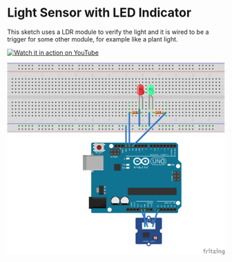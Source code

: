 # Light Sensor with LED Indicator

This sketch uses a LDR module to verify the light and it is wired to be a trigger for some other module, for example like a plant light.

[![Watch it in action on YouTube](http://img.youtube.com/vi/KPJg3Xb8DyY/0.jpg)](https://www.youtube.com/watch?v=KPJg3Xb8DyY)

![schematics](https://github.com/jorgeguberte/arduino-sketches/blob/master/LightSensor_With_LED_Indicator/Light_Sensor_With_LED_Indicator_bb.png "Sketch schematics")
